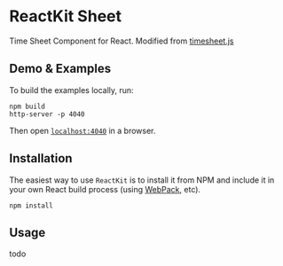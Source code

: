 ReactKit Sheet
=================

Time Sheet Component for React. Modified from [timesheet.js](https://github.com/sbstjn/timesheet.js)

## Demo & Examples


To build the examples locally, run:

```
npm build
http-server -p 4040
```

Then open [`localhost:4040`](http://localhost:4040) in a browser.

## Installation

The easiest way to use `ReactKit` is to install it from NPM and include it in your own React build process (using [WebPack](http://webpack.github.io), etc).

```
npm install 
```

## Usage
todo